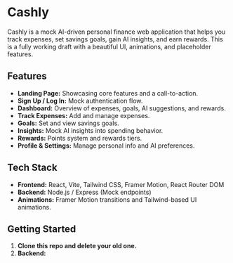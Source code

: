# Cashly

Cashly is a mock AI-driven personal finance web application that helps you track expenses, set savings goals, gain AI insights, and earn rewards. This is a fully working draft with a beautiful UI, animations, and placeholder features.

## Features

- **Landing Page:** Showcasing core features and a call-to-action.
- **Sign Up / Log In:** Mock authentication flow.
- **Dashboard:** Overview of expenses, goals, AI suggestions, and rewards.
- **Track Expenses:** Add and manage expenses.
- **Goals:** Set and view savings goals.
- **Insights:** Mock AI insights into spending behavior.
- **Rewards:** Points system and rewards tiers.
- **Profile & Settings:** Manage personal info and AI preferences.

## Tech Stack

- **Frontend:** React, Vite, Tailwind CSS, Framer Motion, React Router DOM
- **Backend:** Node.js / Express (Mock endpoints)
- **Animations:** Framer Motion transitions and Tailwind-based UI animations.

## Getting Started

1. **Clone this repo and delete your old one.**
2. **Backend:**  
